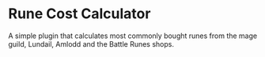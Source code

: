 # Rune Cost Calculator
A simple plugin that calculates most commonly bought runes from the mage guild, Lundail, Amlodd and the Battle Runes shops.